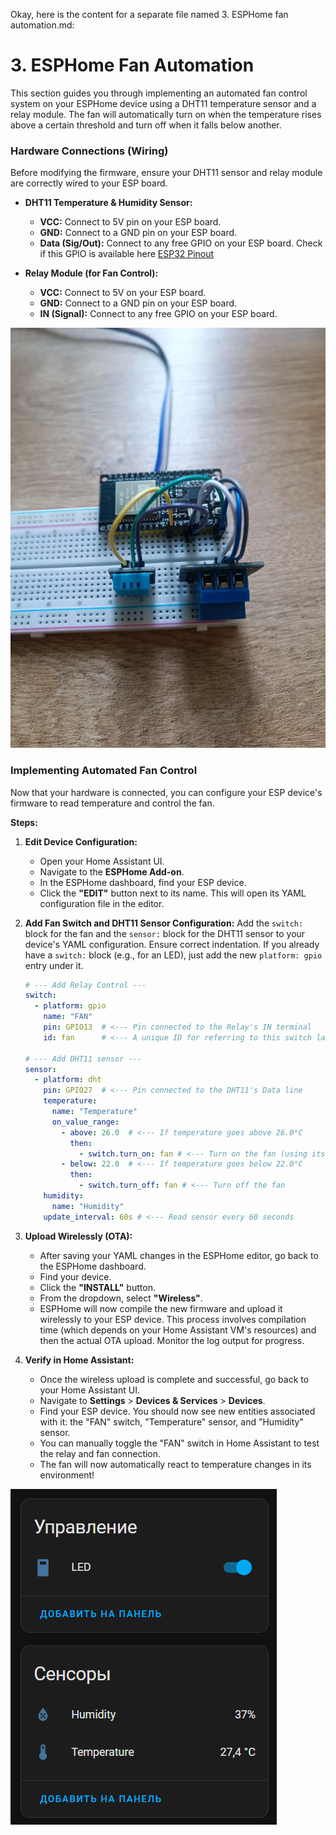 Okay, here is the content for a separate file named 3. ESPHome fan automation.md:

# 3. ESPHome Fan Automation

This section guides you through implementing an automated fan control system on your ESPHome device using a DHT11 temperature sensor and a relay module. The fan will automatically turn on when the temperature rises above a certain threshold and turn off when it falls below another.

### Hardware Connections (Wiring)

Before modifying the firmware, ensure your DHT11 sensor and relay module are correctly wired to your ESP board.

*   **DHT11 Temperature & Humidity Sensor:**
    *   **VCC:** Connect to 5V pin on your ESP board.
    *   **GND:** Connect to a GND pin on your ESP board.
    *   **Data (Sig/Out):** Connect to any free GPIO on your ESP board. Check if this GPIO is available here [ESP32 Pinout](https://randomnerdtutorials.com/esp32-pinout-reference-gpios/)

*   **Relay Module (for Fan Control):**
    *   **VCC:** Connect to 5V on your ESP board.
    *   **GND:** Connect to a GND pin on your ESP board.
    *   **IN (Signal):** Connect to any free GPIO on your ESP board.

![](Pictures/esp_fan_connection.jpg)

### Implementing Automated Fan Control

Now that your hardware is connected, you can configure your ESP device's firmware to read temperature and control the fan.

**Steps:**

1.  **Edit Device Configuration:**
    *   Open your Home Assistant UI.
    *   Navigate to the **ESPHome Add-on**.
    *   In the ESPHome dashboard, find your ESP device.
    *   Click the **"EDIT"** button next to its name. This will open its YAML configuration file in the editor.

2.  **Add Fan Switch and DHT11 Sensor Configuration:**
    Add the `switch:` block for the fan and the `sensor:` block for the DHT11 sensor to your device's YAML configuration. Ensure correct indentation. If you already have a `switch:` block (e.g., for an LED), just add the new `platform: gpio` entry under it.

    ```yaml
    # --- Add Relay Control ---
    switch:
      - platform: gpio
        name: "FAN"
        pin: GPIO13  # <--- Pin connected to the Relay's IN terminal
        id: fan      # <--- A unique ID for referring to this switch later

    # --- Add DHT11 sensor ---
    sensor:
      - platform: dht
        pin: GPIO27  # <--- Pin connected to the DHT11's Data line
        temperature:
          name: "Temperature"
          on_value_range:
            - above: 26.0  # <--- If temperature goes above 26.0°C
              then:
                - switch.turn_on: fan # <--- Turn on the fan (using its 'id')
            - below: 22.0  # <--- If temperature goes below 22.0°C
              then:
                - switch.turn_off: fan # <--- Turn off the fan
        humidity:
          name: "Humidity"
        update_interval: 60s # <--- Read sensor every 60 seconds
    ```
3.  **Upload Wirelessly (OTA):**
    *   After saving your YAML changes in the ESPHome editor, go back to the ESPHome dashboard.
    *   Find your device.
    *   Click the **"INSTALL"** button.
    *   From the dropdown, select **"Wireless"**.
    *   ESPHome will now compile the new firmware and upload it wirelessly to your ESP device. This process involves compilation time (which depends on your Home Assistant VM's resources) and then the actual OTA upload. Monitor the log output for progress.

4.  **Verify in Home Assistant:**
    *   Once the wireless upload is complete and successful, go back to your Home Assistant UI.
    *   Navigate to **Settings** > **Devices & Services** > **Devices**.
    *   Find your ESP device. You should now see new entities associated with it: the "FAN" switch, "Temperature" sensor, and "Humidity" sensor.
    *   You can manually toggle the "FAN" switch in Home Assistant to test the relay and fan connection.
    *   The fan will now automatically react to temperature changes in its environment!

![](Pictures/Fan_control.png)

